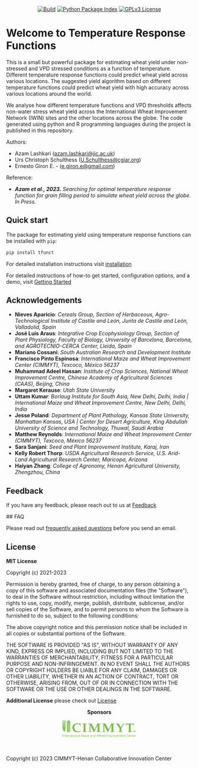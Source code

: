 <p align="center">
  <!-- <a href="https://orderseed.cimmyt.org/iwin-results.php"><img
    src="https://img.shields.io/badge/CIMMYT-IWIN-blue"
    alt="CIMMYT IWIN"
  /></a> -->
  <a href="https://github.com/egiron/TemperatureFunct/actions"><img
    src="https://github.com/egiron/TemperatureFunct/actions/workflows/ci.yaml/badge.svg"
    alt="Build"
  /></a>
  <!-- <a href="https://pypistats.org/packages/tfunct"><img
    src="https://img.shields.io/pypi/dm/tfunct.svg" 
    alt="Downloads"
  /></a> -->
  <a href="https://pypi.org/project/tfunct"><img 
    src="https://img.shields.io/pypi/v/tfunct.svg" 
    alt="Python Package Index"
  /></a>
  <a href="https://opensource.org/licenses/"><img 
    src="https://img.shields.io/badge/License-GPL%20v3-yellow.svg" 
    alt="GPLv3 License"
  /></a>
  
</p>

# Welcome to Temperature Response Functions

This is a small but powerful package for estimating wheat yield under non-stressed and VPD stressed conditions as a function of temperature. Different temperature response functions could predict wheat yield across various locations. The suggested yield algorithm based on different temperature functions could predict wheat yield with high accuracy across various locations around the world.

We analyse how different temperature functions and VPD thresholds affects non-water stress wheat yield across the International Wheat Improvement Network (IWIN) sites and the other locations across the globe. The code generated using python and R programming languages during the project is published in this repository.


Authors: 

* Azam Lashkari (azam.lashkari@jic.ac.uk)
* Urs Christoph Schulthess (U.Schulthess@cgiar.org)
* Ernesto Giron E. - (e.giron.e@gmail.com)

Reference:

* _**Azam et al., 2023.** Searching for optimal temperature response function for grain filling period to simulate wheat yield across the globe. In Press._


## Quick start

The package for estimating yield using temperature response functions can be installed with `pip`:

``` sh
pip install tfunct
```

For detailed installation instructions visit [installation]

For detailed instructions of how-to get started, configuration options, and a demo, visit [Getting Started]

  [installation]: installation.md
  [Getting Started]: getting_started.md



## Acknowledgements

* **Nieves Aparicio**: _Cereals Group, Section of Herbaceous, Agro-Technological Institute of Castile and León, Junta de Castile and León, Valladolid, Spain_
* **José Luis Araus**: _Integrative Crop Ecophysiology Group, Section of Plant Physiology, Faculty of Biology, University of Barcelona, Barcelona, and AGROTECNIO-CERCA Center, Lleida, Spain_
* **Mariano Cossani**: _South Australian Research and Development Institute_
* **Francisco Pinto Espinosa**: _International Maize and Wheat Improvement Center (CIMMYT), Texcoco, México 56237_
* **Muhammad Adeel Hassan**: _Institute of Crop Sciences, National Wheat Improvement Centre, Chinese Academy of Agricultural Sciences (CAAS), Beijing, China_
* **Margaret Kerause**: _Utah State University_
* **Uttam Kumar**: _Borlaug Institute for South Asia, New Delhi, Delhi, India | International Maize and Wheat Improvement Centre, New Delhi, Delhi, India_
* **Jesse Poland**: _Department of Plant Pathology, Kansas State University, Manhattan Kansas, USA | Center for Desert Agriculture, King Abdullah University of Science and Technology, Thuwal, Saudi Arabia_
* **Matthew Reynolds**: _International Maize and Wheat Improvement Center (CIMMYT), Texcoco, México 56237_
* **Sara Sanjani**: _Seed and Plant Improvement Institute, Karaj, Iran_
* **Kelly Robert Thorp**: _USDA Agricultural Research Service, U.S. Arid-Land Agricultural Research Center, Maricopa, Arizona_
* **Haiyan Zhang**: _College of Agronomy, Henan Agricultural University, Zhengzhou, China_


## Feedback

If you have any feedback, please reach out to us at [Feedback](mailto://U.Schulthess@cgiar.org)


## FAQ

Please read out [frequently asked questions](faq.md) before you send an email.


## License

**MIT License**

Copyright (c) 2021-2023 

Permission is hereby granted, free of charge, to any person obtaining a copy
of this software and associated documentation files (the "Software"), to
deal in the Software without restriction, including without limitation the
rights to use, copy, modify, merge, publish, distribute, sublicense, and/or
sell copies of the Software, and to permit persons to whom the Software is
furnished to do so, subject to the following conditions:

The above copyright notice and this permission notice shall be included in
all copies or substantial portions of the Software.

THE SOFTWARE IS PROVIDED "AS IS", WITHOUT WARRANTY OF ANY KIND, EXPRESS OR
IMPLIED, INCLUDING BUT NOT LIMITED TO THE WARRANTIES OF MERCHANTABILITY,
FITNESS FOR A PARTICULAR PURPOSE AND NON-INFRINGEMENT. IN NO EVENT SHALL THE
AUTHORS OR COPYRIGHT HOLDERS BE LIABLE FOR ANY CLAIM, DAMAGES OR OTHER
LIABILITY, WHETHER IN AN ACTION OF CONTRACT, TORT OR OTHERWISE, ARISING
FROM, OUT OF OR IN CONNECTION WITH THE SOFTWARE OR THE USE OR OTHER DEALINGS
IN THE SOFTWARE.



**Additional License** please check out [License](license.md)

<p align="center"><strong>Sponsors</strong></p>
<p align="center">
  <a href="https://www.cimmyt.org/" target=_blank><img
    src="assets/logoCIMMYT_letters.png" height="auto" width="200"
  /></a>
</p>
<p>&nbsp;</p>


Copyright (c) 2023 CIMMYT-Henan Collaborative Innovation Center

